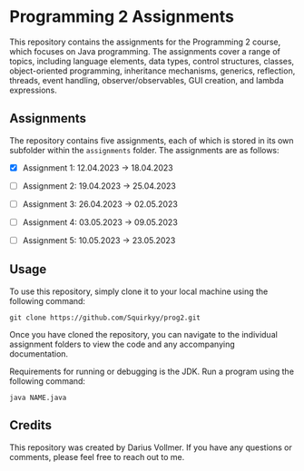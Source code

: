# Programming 2 Assignments

This repository contains the assignments for the Programming 2 course, which focuses on Java programming. The assignments cover a range of topics, including language elements, data types, control structures, classes, object-oriented programming, inheritance mechanisms, generics, reflection, threads, event handling, observer/observables, GUI creation, and lambda expressions.

## Assignments

The repository contains five assignments, each of which is stored in its own subfolder within the `assignments` folder. The assignments are as follows:

-   [x] Assignment 1: 12.04.2023 -> 18.04.2023

-   [ ] Assignment 2: 19.04.2023 -> 25.04.2023

-   [ ] Assignment 3: 26.04.2023 -> 02.05.2023

-   [ ] Assignment 4: 03.05.2023 -> 09.05.2023

-   [ ] Assignment 5: 10.05.2023 -> 23.05.2023

## Usage

To use this repository, simply clone it to your local machine using the following command:

```
git clone https://github.com/Squirkyy/prog2.git
```

Once you have cloned the repository, you can navigate to the individual assignment folders to view the code and any accompanying documentation.

Requirements for running or debugging is the JDK. Run a program using the following command:

```
java NAME.java
```

## Credits

This repository was created by Darius Vollmer. If you have any questions or comments, please feel free to reach out to me.
